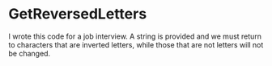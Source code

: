 # GetReversedLetters

I wrote this code for a job interview. 
A string is provided and we must return to characters that are inverted letters, while those that are not letters will not be changed.
